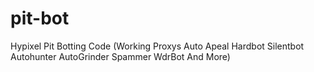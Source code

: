 # pit-bot
Hypixel Pit Botting Code (Working Proxys Auto Apeal Hardbot Silentbot Autohunter AutoGrinder Spammer WdrBot And More)

